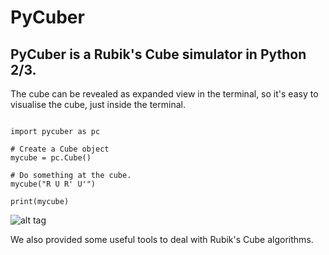 PyCuber
====================

PyCuber is a Rubik's Cube simulator in Python 2/3.
--------------------

The cube can be revealed as expanded view in the terminal, 
so it's easy to visualise the cube, just inside the terminal.

```

import pycuber as pc

# Create a Cube object
mycube = pc.Cube()

# Do something at the cube.
mycube("R U R' U'")

print(mycube)

```
![alt tag](https://raw.github.com/adrianliaw/PyCuber/v0.1a/static/img/terminal.png)

We also provided some useful tools to deal with Rubik's Cube algorithms.

